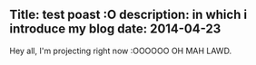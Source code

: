 Title: test poast :O
description: in which i introduce my blog
date: 2014-04-23
---
Hey all, I'm projecting right now :OOOOOO OH MAH LAWD.
